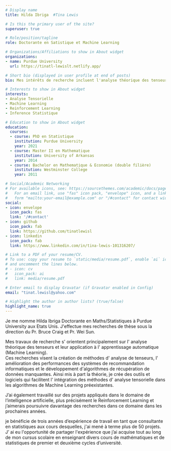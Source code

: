 ```yaml
---
# Display name
title: Hilda Ibriga  #Tina Lewis

# Is this the primary user of the site?
superuser: true

# Role/position/tagline
role: Doctorante en Satistique et Machine Learning

# Organizations/Affiliations to show in About widget
organizations:
- name: Purdue University
  url: https://tinatl-lewislt.netlify.app/

# Short bio (displayed in user profile at end of posts)
bio: Mes intérêts de recherche incluent l'analyse théorique des tenseurs et leur application à l'apprentissage automatique (Machine Learning). J'ai également travaillé sur des projets appliqués dans le domaine de l intelligence artificielle. Je beneficie également de 3 années d'expérience professionnelle en tant que consultant en statistique.

# Interests to show in About widget
interests:
- Analyse Tensorielle
- Machine Learning
- Reinforcement Learning
- Inference Statistique

# Education to show in About widget
education:
  courses:
  - course: PhD en Statistique
    institution: Purdue University
    year: 2021
  - course: Master II en Mathematique
    institution: University of Arkansas 
    year: 2014
  - course: Bachelor en Mathematique & Economie (double filière)
    institution: Westminster College 
    year: 2011

# Social/Academic Networking
# For available icons, see: https://sourcethemes.com/academic/docs/page-builder/#icons
#   For an email link, use "fas" icon pack, "envelope" icon, and a link in the
#   form "mailto:your-email@example.com" or "/#contact" for contact widget.
social:
- icon: envelope
  icon_pack: fas
  link: '/#contact'
- icon: github
  icon_pack: fab
  link: https://github.com/tinatlewisl
- icon: linkedin
  icon_pack: fab
  link: https://www.linkedin.com/in/tina-lewis-101316207/

# Link to a PDF of your resume/CV.
# To use: copy your resume to `static/media/resume.pdf`, enable `ai` icons in `params.toml`, 
# and uncomment the lines below.
# - icon: cv
#   icon_pack: ai
#   link: media/resume.pdf

# Enter email to display Gravatar (if Gravatar enabled in Config)
email: "tinat.lewisl@yahoo.com"

# Highlight the author in author lists? (true/false)
highlight_name: true
---
```


Je me nomme Hilda Ibriga Doctorante en Maths/Statistiques à Purdue University aux Etats Unis.  J'effectue mes recherches de thèse sous la direction du Pr. Bruce Craig et Pr. Wei Sun. 

Mes travaux de recherche s' orientent principalement sur l' analyse théorique des tenseurs et leur application à l' apprentissage automatique (Machine Learning).  
Ces recherches visent la création de méthodes d' analyse de tenseurs, l' amélioration des performances des systèmes de recommandation informatiques et le développement d'algorithmes de récupération de données manquantes.  Ainsi mis à part la théorie, je crée des outils et logiciels qui facilitent l' intégration des méthodes d' analyse  tensorielle dans les algorithmes de Machine Learning préexistantes.

J’ai également travaillé sur des projets appliqués dans le domaine de l’intelligence artificielle, plus précisément le Reinforcement Learning et j’aimerais poursuivre davantage des recherches dans ce domaine dans les prochaines années. 

je bénéficie de trois années d’expérience de travail en tant que consultante en statistiques aux cours desquelles,  j'ai mené à terme plus de 50 projets. J’ ai eu l'opportunité de partager l'expérience que j’ai acquise tout au long de mon cursus scolaire en enseignant divers cours de mathématiques et de statistiques de premier et deuxième cycles d’université.  
